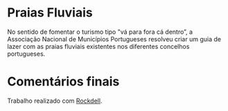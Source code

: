 # Praias Fluviais

No sentido de fomentar o turismo tipo "vá para fora cá dentro”, a Associação Nacional de Municípios Portugueses resolveu criar um guia 
de lazer com as praias fluviais existentes nos diferentes concelhos portugueses.

# Comentários finais

Trabalho realizado com [Rockdell](http://github.com/Rockdell).
